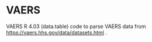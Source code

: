 # VAERS
VAERS
R 4.03 (data.table) code to parse VAERS data from https://vaers.hhs.gov/data/datasets.html .
